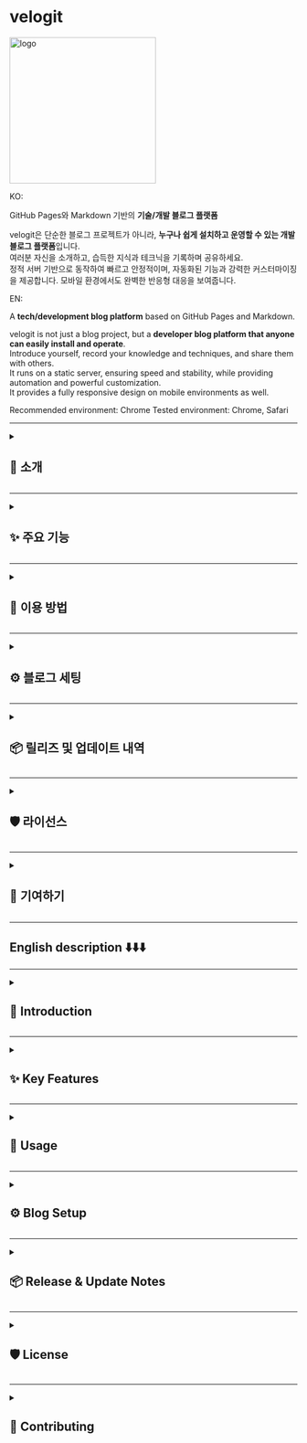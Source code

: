 # velogit

<img width="256" height="256" alt="logo" src="https://github.com/user-attachments/assets/149afc7b-4711-43db-a87d-88b56840b0ef" />

KO:

GitHub Pages와 Markdown 기반의 **기술/개발 블로그 플랫폼**

velogit은 단순한 블로그 프로젝트가 아니라, **누구나 쉽게 설치하고 운영할 수 있는 개발 블로그 플랫폼**입니다.  
여러분 자신을 소개하고, 습득한 지식과 테크닉을 기록하며 공유하세요.  
정적 서버 기반으로 동작하여 빠르고 안정적이며, 자동화된 기능과 강력한 커스터마이징을 제공합니다.
모바일 환경에서도 완벽한 반응형 대응을 보여줍니다.

EN:

A **tech/development blog platform** based on GitHub Pages and Markdown.

velogit is not just a blog project, but a **developer blog platform that anyone can easily install and operate**.  
Introduce yourself, record your knowledge and techniques, and share them with others.  
It runs on a static server, ensuring speed and stability, while providing automation and powerful customization.  
It provides a fully responsive design on mobile environments as well.

Recommended environment: Chrome
Tested environment: Chrome, Safari

---

<details>
<summary><h2>🎯 소개</h2></summary>

- **플랫폼**: GitHub Pages + React + Markdown
- **특징**: 쉽고 빠른 설치, 자동화된 배포, 강력한 커스터마이징 지원
- **목표**:
    - 기술 블로그 이상의 **개인 브랜딩 도구**
    - 공부 기록, 지식 공유, 자기소개와 포트폴리오까지 한 번에 관리

</details>

---

<details>
<summary><h2>✨ 주요 기능</h2></summary>

### 🖋️ 작성 관련 기능

velogit은 단순히 Markdown을 지원하는 수준을 넘어, **개발자 친화적인 작성 도구**를 제공합니다.

- **16가지 작성 도움 기능**  
  h1~h4 자동삽입, Bold, Italic, StrikeThrough, 인용문, 리스트, 코드 블록, 링크, 이미지/동영상 삽입, keyboard 태그, mark 태그, details-summary, 표 삽입, 파일 업로드 등
- **Floating Toolbar**  
  커서 위치 근처에 툴바를 띄워, 작성 흐름이 끊기지 않도록 도와줍니다.
- **다국어 교정 + 한국어 교정 기능**
    - 영어, 일본어 등 다양한 언어 교정
    - 베타 기능이지만, 한국어 문법 교정도 자동화 가능

---

### 🎨 테마 시스템

- **15가지 기본 테마 + 1 커스텀 테마** 제공
- 각 테마는 라이트/다크 모드 지원
- 간단한 설정으로 커스텀 테마 적용 가능
- **나만의 블로그 분위기**를 만들 수 있는 강력한 커스터마이징

---

### 🧘 스트레칭 팝업

개발자라면 누구나 공감하는 문제, 바로 **장시간 앉아서 작업하는 습관**!  
velogit은 단순 블로그 이상으로 **건강까지 챙길 수 있는 스트레칭 알림**을 제공합니다.

- 스트레칭 간격 및 시간 직접 설정 가능
- 작업 중간중간 “일어나서 기지개를 켜라”는 유쾌한 리마인드

---

### 🎶 블로그 배경 음악

개발자 블로그의 딱딱함과 지루함을 없애고자,  
**개인의 취향을 담을 수 있도록 배경 음악 기능**을 제공합니다.

좋아하는 음악을 틀어놓고, 글을 쓰거나 방문자와 플레이리스트를 공유해보세요.
※ 저작권을 꼭 지켜주세요!

---

### 🪪 About 페이지

블로그는 곧 **나 자신을 보여주는 공간**입니다.

- 자기소개 및 포트폴리오 요약 가능
- 자유로운 표현 가능
- 단순 기록용 블로그가 아닌, **나를 알리는 포트폴리오 플랫폼**

---

### 🐉 블로그 성장 시각화

블로그를 운영하는 재미를 더하기 위해, 성장 요소를 게임화했습니다.

- 글 작성 수(Post 개수)에 따라 블로그가 **레벨업**
- 귀여운 아케이드풍 용 캐릭터로 성장 시각화
- **Top 3 카테고리**와 누적 게시글 수도 한눈에 확인 가능

</details>

---

<details>
<summary><h2>🚀 이용 방법</h2></summary>

### 1. 사전 준비

- Docker 설치 필요
    - macOS:
        ```bash
        brew install --cask docker
        ```
    - Windows: [Docker 공식 사이트](https://www.docker.com/get-started/)에서 다운로드

설치가 완료되면 아래 명령어로 정상 설치 여부를 확인하세요:

```bash
docker -v
docker run hello-world
```

### 2. 최초 실행

포크 후 첫 실행 시에는 아래 명령어로 Docker 이미지를 빌드하고 서버를 실행합니다:

```bash
docker compose up --build -d server
```

### 3. 개발 서버 실행

프론트엔드를 실행하려면

최초 실행 시 먼저 의존성을 설치합니다:

```bash
pnpm install
```

이후 개발 서버를 실행합니다:

```bash
pnpm run dev
```

### 4. POST 등록/삭제

- 블로그에서 새 글 작성(혹은 수정) 후 **`publish/edit` 버튼**을 누르면,  
  자동으로 **배포 스크립트 실행 코드**가 클립보드에 복사됩니다.
- 해당 코드를 **velogit 루트 폴더에서 붙여넣어 실행**하면,  
  **자동으로 GitHub Pages에 반영**됩니다.

👉 사용자는 글 작성 후 버튼을 누르고 명령어 한 줄 실행으로 `빌드 → 커밋 → 푸시 → 배포`까지 한 번에 진행됩니다.

- 글 삭제는 `velogit/posts`에서 원하는 파일을 삭제하면 됩니다.

### 5. 깃허브 페이지 설정

- 최초 글 등록을 한번 해주세요. 등록 시 gh-pages 브렌치가 자동으로 생성 및 배포됩니다.
- 이후 Settings > Pages에 들어가 아래 사진과 같이 branch를 gh-pages로 페이지를 설정해주세요.
  <img width="1239" height="596" alt="image" src="https://github.com/user-attachments/assets/a065bd1b-6057-4f0f-abc2-ec51f4317264" />
- 일반적인 주소: https://github-name.github.io/velogit

### 6. 추후 플랫폼 업데이트

velogit 원본 저장소의 최신 업데이트를 내 저장소에 반영하려면  
`upstream`을 설정하고, 주기적으로 원본을 가져와 병합해야 합니다.

```bash
git remote add upstream https://github.com/author/velogit.git
```

로 원본 저장소와 원격 설정을 하고 업데이트 내용이 있다면

```bash
	1.	git fetch upstream
	2.	git merge upstream/master
	3.	git push origin master
```

로 반영해주시며 됩니다.

</details>

---

<details>
<summary><h2>⚙️ 블로그 세팅</h2></summary>

아래 설정은 Velogit을 처음 사용할 때 반드시 진행해야 하는 필수 세팅입니다.

---

### 1. 테마 설정

- 경로: `velogit/public/images/system/themes`
- `custom.png`, `custom-header.png` 파일을 원하는 이미지로 교체하세요.
- **권장사항**:

    - Header 이미지는 **21:9 비율**을 권장합니다.
    - 이미지 중앙에는 복잡한 요소가 없는 것을 추천합니다.

- 추가 설정 (색상):

    - `velogit/index.css` 에서 `.theme-custom` 과 `.theme-custom.dark` 의 색상 값을 기호에 맞게 수정하면  
      **라이트/다크 모드의 색상 테마**를 자유롭게 변경할 수 있습니다.

- 추가 설정 (기본 테마 지정):

    - 기본 진입 시 적용될 테마를 바꾸고 싶다면  
      `velogit/src/components/common/layout/footer/ThemeSelectorModal.tsx` 에서 아래 코드를 수정하세요.

        ```ts
        // before
        const [currentTheme, setCurrentTheme] = useState<string>('default');

        // after (예: 기본 테마를 'sakura'로)
        const [currentTheme, setCurrentTheme] = useState<string>('sakura');
        ```

    - **중요:** 기본 테마는 최초 진입 시 적용되는 초기값일 뿐이며,  
      이후 사용자가 테마를 변경하면 **로컬스토리지의 마지막 테마 값**이 항상 우선됩니다.
      즉, 방문자가 이전에 선택했던 테마가 있다면 그 값이 자동으로 적용됩니다.

---

### 2. 블로그 헤더 설명글

- 경로: `velogit/src/data/home.ts`
- 수정할 항목:
    - `profileImgPath` : 프로필 이미지 경로
    - `blogOwnerDesc` : 블로그 소유자 설명
    - `blogDesc` : 블로그 소개글

➡️ 이 데이터들은 **홈 화면 블로그 대문**을 꾸며줍니다.  
여러분의 프로필 이미지와 간단한 블로그 설명글을 넣어주세요.

---

### 3. 블로그 배경 음악

- 경로: `velogit/src/assets/audio`
- 배경 음악으로 사용할 `mp3` 파일을 추가하세요.
- 여러 개의 파일을 넣으면 **자동으로 랜덤 재생**됩니다. 🎶

---

### 4. About 페이지

- 경로: `velogit/src/pages/AboutPage.tsx`
- **자유롭게 커스터마이징** 가능:
    - 직접 코드를 작성해도 되고
    - 제공된 템플릿의 텍스트만 수정해도 됩니다.
- 자기소개 및 포트폴리오를 소개하는 용도로 꾸며주세요.

---

### 5. 오픈그래프 설정

- 경로: `velogit/index.html`
- `letYuchan` 이라고 적힌 부분을 **여러분의 GitHub 계정 아이디**로 바꿔주세요.

➡️ 블로그 공유 시 썸네일/메타데이터에 반영됩니다.

---

📌 위 설명은 실제 앱의 **Help 모달**에서도 확인 가능합니다.

</details>

---

<details>
<summary><h2>📦 릴리즈 및 업데이트 내역</h2></summary>

### 📌 현재 릴리즈

- **v1.0.0 (Beta)**  
  velogit의 첫 공식 배포 버전입니다.

### 📝 업데이트 내역

⏳ 앞으로의 업데이트 내역은 이곳에 계속 기록될 예정입니다.

</details>

---

<details>
<summary><h2>🛡️ 라이선스</h2></summary>

© 2025 **Velogit** — Created by **letYuchan**  
Licensed under **CC BY-NC 4.0** (Personal and Non-Commercial Use Only)

</details>

---

<details>
<summary><h2>🤝 기여하기</h2></summary>

- velogit은 더 나은 플랫폼을 지향합니다.
- 버그 제보, 기능 제안, 코드 기여 모두 환영합니다!

</details>

---

## English description ⬇️⬇️⬇️

---

<details>
<summary><h2>🎯 Introduction</h2></summary>

- **Platform**: GitHub Pages + React + Markdown
- **Features**: Easy installation, automated deployment, strong customization support
- **Goals**:
    - More than just a tech blog — a **personal branding tool**
    - Manage study notes, knowledge sharing, self-introduction, and portfolio all in one place

</details>

---

<details>
<summary><h2>✨ Key Features</h2></summary>

### 🖋️ Writing Features

velogit goes beyond basic Markdown support by providing **developer-friendly authoring tools**:

- **16 authoring helpers**  
  h1~h4 auto-insertion, Bold, Italic, StrikeThrough, Blockquotes, Lists, Code blocks, Links, Images/Videos, Keyboard tag, Mark tag, Details-Summary, Tables, File uploads, etc.
- **Floating Toolbar**  
  Appears near your cursor so you don’t break your writing flow.
- **Multilingual + Korean Grammar Correction**
    - Supports multiple languages such as English and Japanese
    - Beta: automatic Korean grammar correction

---

### 🎨 Theme System

- **15 built-in themes + 1 custom theme**
- Light/Dark mode support per theme
- Easy customization to create **your own blog vibe**

---

### 🧘 Stretching Popup

Developers often suffer from sitting too long.  
velogit goes beyond blogging by adding a **health-conscious stretching reminder**.

- Set stretching intervals and duration
- Friendly reminders to keep you moving

---

### 🎶 Blog Background Music

Break the stereotype of stiff developer blogs.  
Add **background music** to personalize your blog. 🎵

_Remember to respect copyright when using music files._

---

### 🪪 About Page

Your blog is also a **portfolio and introduction space**.

- Summarize your portfolio and self-introduction
- Customize with Markdown + HTML freely

---

### 🐉 Blog Growth Visualization

Make blogging fun with gamified growth features:

- Blog levels up based on post count
- Cute arcade-style dragon visualizes progress
- Track **Top 3 categories** and total posts at a glance

</details>

---

<details>
<summary><h2>🚀 Usage</h2></summary>

### 1. Prerequisites

Docker is required.

- macOS:
    ```bash
    brew install --cask docker
    ```
- Windows: [Docker Official Site](https://www.docker.com/get-started/)

Check installation with:

```bash
docker -v
docker run hello-world
```

### 2. First Run

After forking, build and start the Docker image:

```bash
docker compose up --build -d server
```

### 3. Start Dev Server

Run the frontend locally

When running for the first time, install dependencies:

```bash
pnpm install
```

Then, start the development server:

```bash
pnpm run dev
```

### 4. Post Publishing/Delete

- After creating/editing a post, click **`publish/edit` button**.  
  A deployment script command will be copied to your clipboard.
- Paste and execute it in the **velogit root folder** to  
  automatically deploy to GitHub Pages.

👉 With one command, you can handle `build → commit → push → deploy`.

- To delete a post, simply remove the desired file from velogit/posts.

### 5. GitHub Pages Setup

- Please register (publish) at least one post for the first time.
  When you do, the gh-pages branch will be automatically created and deployed.
- Then go to Settings > Pages in your repository and configure it as shown below, by selecting the gh-pages branch as the Pages source.
  <img width="1239" height="596" alt="image" src="https://github.com/user-attachments/assets/a065bd1b-6057-4f0f-abc2-ec51f4317264" />
- The default site address will be: https://github-username.github.io/velogit

### 6. Keeping Updated

To sync with the original repository, set `upstream` and pull updates:

```bash
git remote add upstream https://github.com/author/velogit.git
```

Then apply updates with:

```bash
git fetch upstream
git merge upstream/master
git push origin master
```

</details>

---

<details>
<summary><h2>⚙️ Blog Setup</h2></summary>

### 1. Theme Setup

- Path: `velogit/public/images/system/themes`
- Replace `custom.png` and `custom-header.png` with your own images.
- **Recommendations**:

    - Use **21:9 ratio** for the header.
    - Keep the center area clean/simple.

- Additional (Colors):  
  Edit `velogit/index.css` to change `.theme-custom` and `.theme-custom.dark` color values for Light/Dark theme customization.

- Additional (Default Theme):  
  To change the initial theme, edit:  
  `velogit/src/components/common/layout/footer/ThemeSelectorModal.tsx`

    ```ts
    // default
    const [currentTheme, setCurrentTheme] = useState<string>('default');

    // example (default theme set to 'sakura')
    const [currentTheme, setCurrentTheme] = useState<string>('sakura');
    ```

    ⚠️ Note: After first load, user theme preference is stored in **localStorage**, which always takes priority.

---

### 2. Blog Header Text

- Path: `velogit/src/data/home.ts`
- Update these values:
    - `profileImgPath`: profile image path
    - `blogOwnerDesc`: blog owner description
    - `blogDesc`: blog introduction

---

### 3. Background Music

- Path: `velogit/src/assets/audio`
- Add `.mp3` files for background music.
- Multiple files → **random shuffle playback**. 🎶

---

### 4. About Page

- Path: `velogit/src/pages/AboutPage.tsx`
- Fully customizable:
    - Write your own code
    - Or just edit template text

---

### 5. Open Graph Metadata

- Path: `velogit/index.html`
- Replace all `letYuchan` strings with your GitHub username.

➡️ Affects shared preview metadata (thumbnail/title/desc).

---

📌 These setup instructions are also available in the app’s **Help modal**.

</details>

---

<details>
<summary><h2>📦 Release & Update Notes</h2></summary>

### 📌 Current Release

- **v1.0.0 (Beta)**  
  The very first official release of velogit.

### 📝 Update History

⏳ Future updates will be continuously documented here.

</details>

---

<details>
<summary><h2>🛡️ License</h2></summary>

© 2025 **velogit** — Created by **letYuchan**  
Licensed under **CC BY-NC 4.0** (Personal and Non-Commercial Use Only)

</details>

---

<details>
<summary><h2>🤝 Contributing</h2></summary>

- velogit aims to evolve into a better platform.
- Bug reports, feature requests, and contributions are welcome!

</details>
